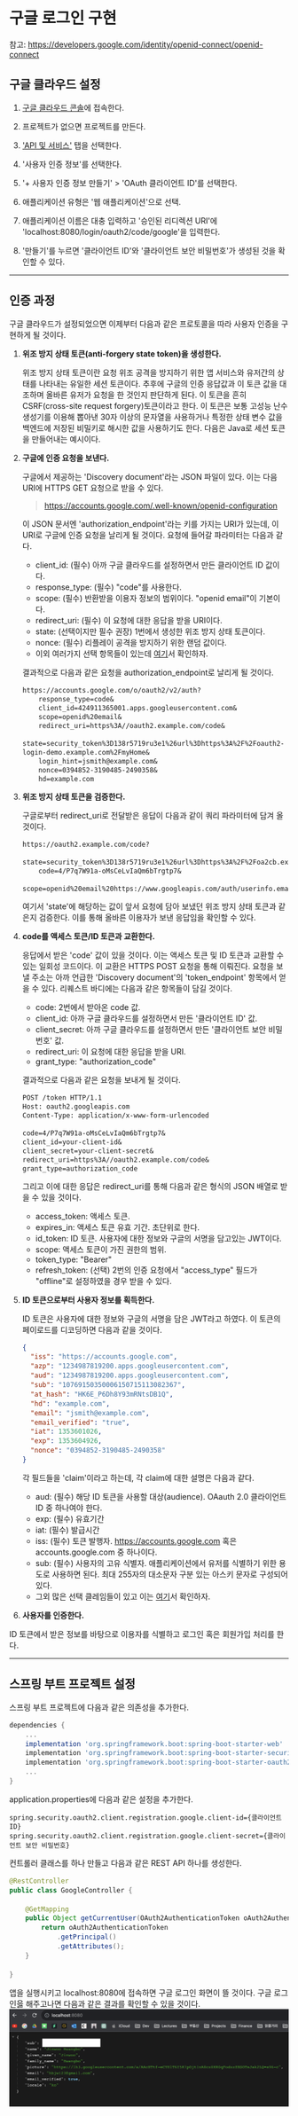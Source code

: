# 구글 로그인 구현

참고: https://developers.google.com/identity/openid-connect/openid-connect

## 구글 클라우드 설정

1. [구글 클라우드 콘솔](https://console.cloud.google.com/)에 접속한다.

2. 프로젝트가 없으면 프로젝트를 만든다.

3. ['API 및 서비스'](https://console.cloud.google.com/apis/dashboard) 탭을 선택한다.

4. '사용자 인증 정보'를 선택한다.

5. '+ 사용자 인증 정보 만들기' > 'OAuth 클라이언트 ID'를 선택한다.

6. 애플리케이션 유형은 '웹 애플리케이션'으로 선택.

7. 애플리케이션 이름은 대충 입력하고 '승인된 리디렉션 URI'에 'localhost:8080/login/oauth2/code/google'을 입력한다.

8. '만들기'를 누르면 '클라이언트 ID'와 '클라이언트 보안 비밀번호'가 생성된 것을 확인할 수 있다.

---

## 인증 과정

구글 클라우드가 설정되었으면 이제부터 다음과 같은 프로토콜을 따라 사용자 인증을 구현하게 될 것이다.

1. **위조 방지 상태 토큰(anti-forgery state token)을 생성한다.**
    
    위조 방지 상태 토큰이란 요청 위조 공격을 방지하기 위한 앱 서비스와 유저간의 상태를 나타내는 유일한 세션 토큰이다. 추후에 구글의 인증 응답값과 이 토큰 값을 대조하며 올바른 유저가 요청을 한 것인지 판단하게 된다. 이 토큰을 흔히 CSRF(cross-site request forgery)토큰이라고 한다. 이 토큰은 보통 고성능 난수 생성기를 이용해 뽑아낸 30자 이상의 문자열을 사용하거나 특정한 상태 변수 값을 백엔드에 저장된 비밀키로 해시한 값을 사용하기도 한다. 다음은 Java로 세션 토큰을 만들어내는 예시이다.
    
2. **구글에 인증 요청을 보낸다.**

    구글에서 제공하는 'Discovery document'라는 JSON 파일이 있다. 이는 다음 URI에 HTTPS GET 요청으로 받을 수 있다.
    
    > https://accounts.google.com/.well-known/openid-configuration
    
    이 JSON 문서엔 'authorization_endpoint'라는 키를 가지는 URI가 있는데, 이 URI로 구글에 인증 요청을 날리게 될 것이다. 요청에 들어갈 파라미터는 다음과 같다.
    
    - client_id: (필수) 아까 구글 클라우드를 설정하면서 만든 클라이언트 ID 값이다.
    - response_type: (필수) "code"를 사용한다.
    - scope: (필수) 반환받을 이용자 정보의 범위이다. "openid email"이 기본이다.
    - redirect_uri: (필수) 이 요청에 대한 응답을 받을 URI이다.
    - state: (선택이지만 필수 권장) 1번에서 생성한 위조 방지 상태 토큰이다.
    - nonce: (필수) 리플레이 공격을 방지하기 위한 랜덤 값이다.
    - 이외 여러가지 선택 항목들이 있는데 [여기](https://developers.google.com/identity/openid-connect/openid-connect#authenticationuriparameters)서 확인하자.
    
    결과적으로 다음과 같은 요청을 authorization_endpoint로 날리게 될 것이다.
    
    ```
    https://accounts.google.com/o/oauth2/v2/auth?
        response_type=code&
        client_id=424911365001.apps.googleusercontent.com&
        scope=openid%20email&
        redirect_uri=https%3A//oauth2.example.com/code&
        state=security_token%3D138r5719ru3e1%26url%3Dhttps%3A%2F%2Foauth2-login-demo.example.com%2FmyHome&
        login_hint=jsmith@example.com&
        nonce=0394852-3190485-2490358&
        hd=example.com
    ```

3. **위조 방지 상태 토큰을 검증한다.**

    구글로부터 redirect_uri로 전달받은 응답이 다음과 같이 쿼리 파라미터에 담겨 올 것이다.
    
    ```
    https://oauth2.example.com/code?
        state=security_token%3D138r5719ru3e1%26url%3Dhttps%3A%2F%2Foa2cb.example.com%2FmyHome&
        code=4/P7q7W91a-oMsCeLvIaQm6bTrgtp7&
        scope=openid%20email%20https://www.googleapis.com/auth/userinfo.email
    ``` 
    
    여기서 'state'에 해당하는 값이 앞서 요청에 담아 보냈던 위조 방지 상태 토큰과 같은지 검증한다. 이를 통해 올바른 이용자가 보낸 응답임을 확인할 수 있다.

4. **code를 액세스 토큰/ID 토큰과 교환한다.**

    응답에서 받은 'code' 값이 있을 것이다. 이는 액세스 토큰 및 ID 토큰과 교환할 수 있는 일회성 코드이다. 이 교환은 HTTPS POST 요청을 통해 이뤄진다. 요청을 보낼 주소는 아까 언급한 'Discovery document'의 'token_endpoint' 항목에서 얻을 수 있다. 리퀘스트 바디에는 다음과 같은 항목들이 담길 것이다.
    
    - code: 2번에서 받아온 code 값.
    - client_id: 아까 구글 클라우드를 설정하면서 만든 '클라이언트 ID' 값.
    - client_secret: 아까 구글 클라우드를 설정하면서 만든 '클라이언트 보안 비밀번호' 값.
    - redirect_uri: 이 요청에 대한 응답을 받을 URI.
    - grant_type: "authorization_code"
    
    결과적으로 다음과 같은 요청을 보내게 될 것이다.
    
    ```
    POST /token HTTP/1.1
    Host: oauth2.googleapis.com
    Content-Type: application/x-www-form-urlencoded

    code=4/P7q7W91a-oMsCeLvIaQm6bTrgtp7&
    client_id=your-client-id&
    client_secret=your-client-secret&
    redirect_uri=https%3A//oauth2.example.com/code&
    grant_type=authorization_code
    ```
    
    그리고 이에 대한 응답은 redirect_uri를 통해 다음과 같은 형식의 JSON 배열로 받을 수 있을 것이다.
    
    - access_token: 액세스 토큰.
    - expires_in: 액세스 토큰 유효 기간. 초단위로 한다.
    - id_token: ID 토큰. 사용자에 대한 정보와 구글의 서명을 담고있는 JWT이다.
    - scope: 액세스 토큰이 가진 권한의 범위.
    - token_type: "Bearer"
    - refresh_token: (선택) 2번의 인증 요청에서 "access_type" 필드가 "offline"로 설정하였을 경우 받을 수 있다. 

5. **ID 토큰으로부터 사용자 정보를 획득한다.**

    ID 토큰은 사용자에 대한 정보와 구글의 서명을 담은 JWT라고 하였다. 이 토큰의 페이로드를 디코딩하면 다음과 같을 것이다.
    
    ```json
    {
      "iss": "https://accounts.google.com",
      "azp": "1234987819200.apps.googleusercontent.com",
      "aud": "1234987819200.apps.googleusercontent.com",
      "sub": "10769150350006150715113082367",
      "at_hash": "HK6E_P6Dh8Y93mRNtsDB1Q",
      "hd": "example.com",
      "email": "jsmith@example.com",
      "email_verified": "true",
      "iat": 1353601026,
      "exp": 1353604926,
      "nonce": "0394852-3190485-2490358"
    }
    ```
    
    각 필드들을 'claim'이라고 하는데, 각 claim에 대한 설명은 다음과 같다.
    - aud: (필수) 해당 ID 토큰을 사용할 대상(audience). OAauth 2.0 클라이언트 ID 중 하나여야 한다.
    - exp: (필수) 유효기간
    - iat: (필수) 발급시간
    - iss: (필수) 토큰 발행자. https://accounts.google.com 혹은 accounts.google.com 중 하나이다.
    - sub: (필수) 사용자의 고유 식별자. 애플리케이션에서 유저를 식별하기 위한 용도로 사용하면 된다. 최대 255자의 대소문자 구분 있는 아스키 문자로 구성되어있다.
    - 그외 많은 선택 클레임들이 있고 이는 [여기](https://developers.google.com/identity/openid-connect/openid-connect#an-id-tokens-payload)서 확인하자.

6. **사용자를 인증한다.**

ID 토큰에서 받은 정보를 바탕으로 이용자를 식별하고 로그인 혹은 회원가입 처리를 한다.

---

## 스프링 부트 프로젝트 설정

스프링 부트 프로젝트에 다음과 같은 의존성을 추가한다.
```groovy
dependencies {
    ...
    implementation 'org.springframework.boot:spring-boot-starter-web'
    implementation 'org.springframework.boot:spring-boot-starter-security'
    implementation 'org.springframework.boot:spring-boot-starter-oauth2-client'
    ...
}
``` 

application.properties에 다음과 같은 설정을 추가한다.
```
spring.security.oauth2.client.registration.google.client-id={클라이언트 ID}
spring.security.oauth2.client.registration.google.client-secret={클라이언트 보안 비밀번호}
```

컨트롤러 클래스를 하나 만들고 다음과 같은 REST API 하나를 생성한다.
```java
@RestController
public class GoogleController {

    @GetMapping
    public Object getCurrentUser(OAuth2AuthenticationToken oAuth2AuthenticationToken) {
        return oAuth2AuthenticationToken
            .getPrincipal()
            .getAttributes();
    }

}
```

앱을 실행시키고 localhost:8080에 접속하면 구글 로그인 화면이 뜰 것이다. 구글 로그인읋 해주고나면 다음과 같은 결과를 확인할 수 있을 것이다.
![browser](./browser-1.png)
